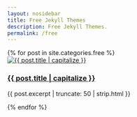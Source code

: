```yaml
---
layout: nosidebar
title: Free Jekyll Themes
description: Free Jekyll Themes.
permalink: /free
---
```


<div class="row"><div class="container mt-2"> {% for post in site.categories.free %}<div class="col-xs-12 col-sm-6 col-md-4 mt-4"><div class="card-home"> <a href="{{ post.url }}"> <img alt="{{ post.title | capitalize }}" src="/thumbnails/{{ post.thumbnail }}" class="rounded-circle"></a><div class="card-home-body mt-4"><h3 class="card-home-title"><a href="{{ post.url }}">{{ post.title | capitalize }}</a></h3><p class="card-text">{{ post.excerpt | truncate: 50 | strip.html }}</p></div></div></div>{% endfor %}</div></div>
